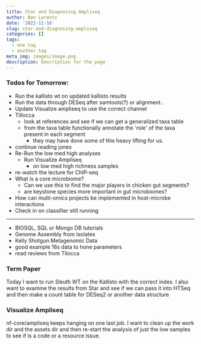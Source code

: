 ```yaml
---
title: Star and Diagnosing Ampliseq
author: Ben Lorentz
date: '2022-11-16'
slug: star-and-diagnosing-ampliseq
categories: []
tags:
  - one tag
  - another tag
meta_img: images/image.png
description: Description for the page
---
```


### Todos for Tomorrow:

- Run the kallisto wt on updated kallisto results
- Run the data through DESeq after samtools(?) or alignment..
- Update Visualize ampliseq to use the correct channel
- Tillocca
  - look at references and see if we can get a generalized taxa table
  - from the taxa table functionally annotate the 'role' of the taxa present in each segment
    - they may have done some of this heavy lifting for us.
- continue reading jones
- Re-Run the low med high analyses
  - Run Visualize Ampliseq
    - on low med high richness samples
- re-watch the lecture for ChIP-seq
- What is a core microbiome?
  - Can we use this to find the major players in chicken gut segments?
  - are keystone species more important in gut microbiomes?
- How can multi-omics projects be implemented in host-microbe interactions
- Check in on classifier still running

---

- BIOSQL, SQL or Mongo DB tutorials
- Genome Assembly from Isolates
- Kelly Shotgun Metagenomic Data
- good example 16s data to hone parameters
- read reviews from Tilocca


### Term Paper

Today I want to run Sleuth WT on the Kallisto with the correct index. I also want to examine the results from Star and see if we can pass it into HTSeq and then make a count table for DESeq2 or another data structure

### Visualize Ampliseq

nf-core/ampliseq keeps hanging on one last job. I want to clean up the work dir and the assets dir and then re-start the analysis of just the low samples to see if is a code or a resource issue. 
